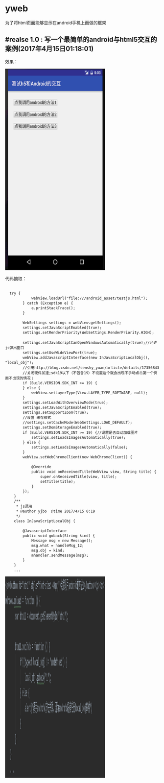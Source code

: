 # yweb
为了将html页面能够显示在android手机上而做的框架

#realse 1.0 : 写一个最简单的android与html5交互的案例(2017年4月15日01:18:01)
----------------------------------------------------------------------------------------------------------------------------------
效果：
<p><img src="https://github.com/hytcyjb/yweb/blob/master/screenshot/jdfw.gif?raw=true" width="327" height="658" marge="20"></p>

代码摘取：
<pre><code>
  try {
            webView.loadUrl("file:///android_asset/testjs.html");
        } catch (Exception e) {
            e.printStackTrace();
        }

        WebSettings settings = webView.getSettings();
        settings.setJavaScriptEnabled(true);
        settings.setRenderPriority(WebSettings.RenderPriority.HIGH);

        settings.setJavaScriptCanOpenWindowsAutomatically(true);//允许js弹出窗口
        settings.setUseWideViewPort(true);
        webView.addJavascriptInterface(new InJavaScriptLocalObj(), "local_obj");
        //引用http://blog.csdn.net/sensky_yuan/article/details/17356843
        //关闭硬件加速;sdk19以下（不包含19）不设置这个就会出现不手动点击第一个页面不出现的情况；
        if (Build.VERSION.SDK_INT >= 19) {
        } else {
            webView.setLayerType(View.LAYER_TYPE_SOFTWARE, null);
        }
        settings.setLoadWithOverviewMode(true);
        settings.setJavaScriptEnabled(true);
        settings.setSupportZoom(true);
        //设置 缓存模式
        //settings.setCacheMode(WebSettings.LOAD_DEFAULT);
        settings.setDomStorageEnabled(true);
        if (Build.VERSION.SDK_INT >= 19) {//设置是否自动加载图片
            settings.setLoadsImagesAutomatically(true);
        } else {
            settings.setLoadsImagesAutomatically(false);
        }
        webView.setWebChromeClient(new WebChromeClient() {

            @Override
            public void onReceivedTitle(WebView view, String title) {
                super.onReceivedTitle(view, title);
                setTitle(title);
            }
        });
    }
    /**
     * js调用
     * @author yjbo  @time 2017/4/15 0:19
     */
    class InJavaScriptLocalObj {

        @JavascriptInterface
        public void goback(String kind) {
            Message msg = new Message();
            msg.what = handleMsg_12;
            msg.obj = kind;
            mhandler.sendMessage(msg);
        }
    }
    ...
</code></pre>

<p><img src="https://github.com/hytcyjb/yweb/blob/master/screenshot/app_pic1.png?raw=true" width="327" height="658" marge="20"></p>